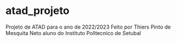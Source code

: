 # atad_projeto
Projeto de ATAD para o ano de 2022/2023
Feito por Thiers Pinto de Mesquita Neto aluno do Instituto Politecnico de Setubal
